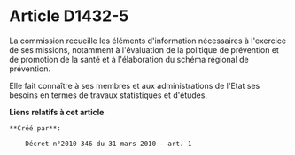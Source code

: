# Article D1432-5

La commission recueille les éléments d'information nécessaires à l'exercice de ses missions, notamment à l'évaluation de la
politique de prévention et de promotion de la santé et à l'élaboration du schéma régional de prévention. 

Elle fait connaître à ses membres et aux administrations de l'Etat ses besoins en termes de travaux statistiques et d'études.

**Liens relatifs à cet article**

	**Créé par**:

	  - Décret n°2010-346 du 31 mars 2010 - art. 1

